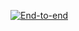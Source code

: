 [![End-to-end](https://github.com/AnaGMendesPedroso/cypress-hello-word/workflows/End-to-end/badge.svg)](https://github.com/AnaGMendesPedroso/cypress-hello-word/actions)